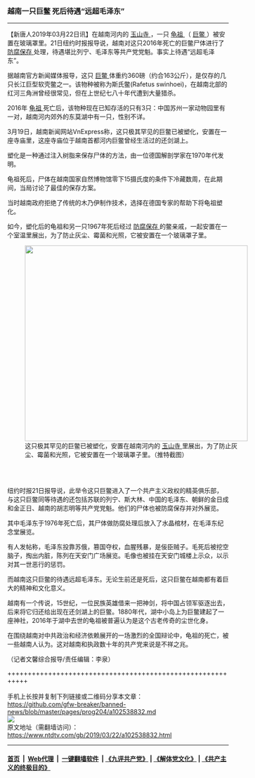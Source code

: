 ### 越南一只巨鳖 死后待遇“远超毛泽东”
------------------------

<div class="post_content" itemprop="articleBody">
 <p>
  【新唐人2019年03月22日讯】在越南河内的
  <a href="https://www.ntdtv.com/gb/玉山寺.htm">
   玉山寺
  </a>
  ，一只
  <a href="https://www.ntdtv.com/gb/龟祖.htm">
   龟祖
  </a>
  （
  <a href="https://www.ntdtv.com/gb/巨鳖.htm">
   巨鳖
  </a>
  ）被安置在玻璃罩里。21日纽约时报报导说，越南对这只2016年死亡的巨鳖尸体进行了
  <a href="https://www.ntdtv.com/gb/防腐保存.htm">
   防腐保存
  </a>
  处理，待遇堪比列宁、毛泽东等共产党党魁。事实上待遇“远超毛泽东”。
 </p>
 <p>
  据越南官方新闻媒体报导，这只
  <a href="https://www.ntdtv.com/gb/巨鳖.htm">
   巨鳖
  </a>
  体重约360磅（约合163公斤），是仅存的几只长江巨型软壳鳖之一。该物种被称为斯氏鳖(Rafetus swinhoei)，在越南北部的红河三角洲曾经很常见，但在上世纪七八十年代遭到大量猎杀。
 </p>
 <p>
  2016年
  <a href="https://www.ntdtv.com/gb/龟祖.htm">
   龟祖
  </a>
  死亡后，该物种现在已知存活的只有3只：中国苏州一家动物园里有一对，越南河内郊外的东莫湖中有一只，性别不详。
 </p>
 <p>
  3月19日，越南新闻网站VnExpress称，这只极其罕见的巨鳖已被塑化，安置在一座寺庙里，这座寺庙位于越南首都河内巨鳖曾经生活过的还剑湖上。
 </p>
 <p>
  塑化是一种通过注入树脂来保存尸体的方法，由一位德国解剖学家在1970年代发明。
 </p>
 <p>
  龟祖死后，尸体在越南国家自然博物馆零下15摄氏度的条件下冷藏数周，在此期间，当局讨论了最佳的保存方案。
 </p>
 <p>
  当时越南政府拒绝了传统的木乃伊制作技术，选择在德国专家的帮助下将龟祖塑化。
 </p>
 <p>
  如今，塑化后的龟祖和另一只1967年死后经过
  <a href="https://www.ntdtv.com/gb/防腐保存.htm">
   防腐保存
  </a>
  的鳖亲戚，一起安置在一个室温里展出，为了防止灰尘、霉菌和光照，它被安置在一个玻璃罩子里。
 </p>
 <figure class="wp-caption alignnone" id="attachment_102538833" style="width: 507px">
  <a href="https://www.ntdtv.com/assets/uploads/2019/03/5-22.png">
   <img alt="" class="size-full wp-image-102538833" height="446" src="https://www.ntdtv.com/assets/uploads/2019/03/5-22.png" width="507"/>
  </a>
  <br/><figcaption class="wp-caption-text">
   这只极其罕见的巨鳖已被塑化，安置在越南河内的
   <a href="https://www.ntdtv.com/gb/玉山寺.htm">
    玉山寺
   </a>
   里展出，为了防止灰尘、霉菌和光照，它被安置在一个玻璃罩子里。（推特截图）
  </figcaption><br/>
 </figure><br/>
 <p>
  纽约时报21日报导说，此举令这只巨鳖进入了一个共产主义政权的精英俱乐部，与这只巨鳖同等待遇的还包括苏联的列宁、斯大林、中国的毛泽东、朝鲜的金日成和金正日、越南的胡志明等共产党党魁。他们的尸体也被防腐保存并对外展览。
 </p>
 <p>
  其中毛泽东于1976年死亡后，其尸体做防腐处理后放入了水晶棺材，在毛泽东纪念堂展览。
 </p>
 <p>
  有人发帖称，毛泽东投靠苏俄，篡国夺权，血腥残暴，是佞臣贼子。毛死后被挖空脑子，掏出内脏，陈列在天安门广场展览。毛像也被挂在天安门城楼上示众，以示对其一世恶行的惩罚。
 </p>
 <p>
  而越南这只巨鳖的待遇远超毛泽东。无论生前还是死后，这只巨鳖在越南都有着巨大的精神和文化意义。
 </p>
 <p>
  越南有一个传说，15世纪，一位民族英雄借来一把神剑，将中国占领军驱逐出去，后来将它归还给出现在还剑湖上的巨鳖。1880年代，湖中小岛上为巨鳖建起了一座神社，2016年于湖中去世的龟祖被普遍认为是这个古老传奇的尘世化身。
 </p>
 <p>
  在围绕越南对中共政治和经济依赖展开的一场激烈的全国辩论中，龟祖的死亡，被一些越南人认为。这对越南和执政数十年的共产党来说是不祥之兆。
 </p>
 <p>
  （记者文馨综合报导/责任编辑：李泉）
 </p>
 <div class="single_ad">
 </div>
</div>

+++++++++++++++++++++++++++++++++++++++++++++++++++++++++++<br/><br/>
手机上长按并复制下列链接或二维码分享本文章：<br/>
https://github.com/gfw-breaker/banned-news/blob/master/pages/prog204/a102538832.md <br/>
<a href='https://github.com/gfw-breaker/banned-news/blob/master/pages/prog204/a102538832.md'><img src='https://github.com/gfw-breaker/banned-news/blob/master/pages/prog204/a102538832.md.png'/></a> <br/>
原文地址（需翻墙访问）：https://www.ntdtv.com/gb/2019/03/22/a102538832.html


------------------------
#### [首页](https://github.com/gfw-breaker/banned-news/blob/master/README.md) &nbsp;|&nbsp; [Web代理](https://github.com/labour-camp/helloworld) &nbsp;|&nbsp; [一键翻墙软件](https://github.com/gfw-breaker/nogfw/blob/master/README.md) &nbsp;| [《九评共产党》](https://github.com/gfw-breaker/9ping.md/blob/master/README.md#九评之一评共产党是什么) | [《解体党文化》](https://github.com/gfw-breaker/jtdwh.md/blob/master/README.md) | [《共产主义的终极目的》](https://github.com/gfw-breaker/gczydzjmd.md/blob/master/README.md)

